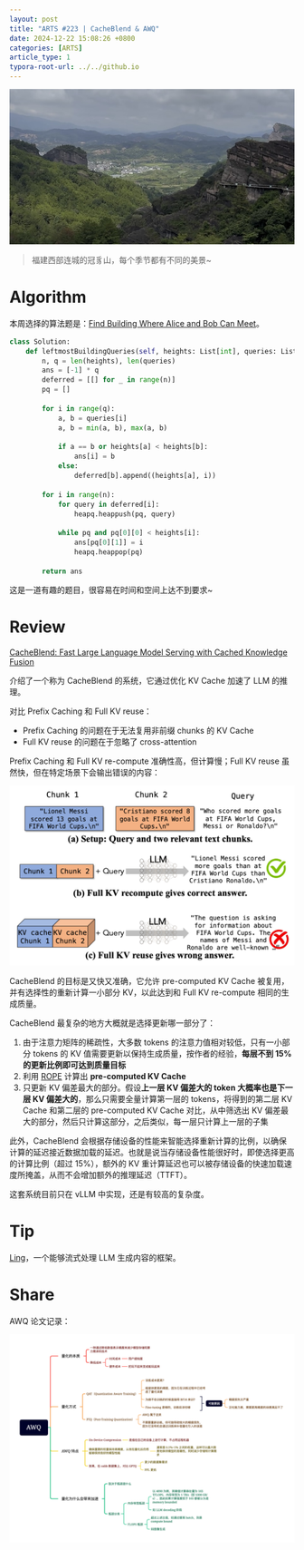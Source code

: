 ```yaml
---
layout: post
title: "ARTS #223 | CacheBlend & AWQ"
date: 2024-12-22 15:08:26 +0800
categories: [ARTS]
article_type: 1
typora-root-url: ../../github.io
---
```


![](/assets/img/223-caption.jpg)

> 福建西部连城的冠豸山，每个季节都有不同的美景~

# Algorithm

本周选择的算法题是：[Find Building Where Alice and Bob Can Meet](https://leetcode.com/problems/find-building-where-alice-and-bob-can-meet/)。

```python
class Solution:
    def leftmostBuildingQueries(self, heights: List[int], queries: List[List[int]]) -> List[int]:
        n, q = len(heights), len(queries)
        ans = [-1] * q
        deferred = [[] for _ in range(n)]
        pq = []

        for i in range(q):
            a, b = queries[i]
            a, b = min(a, b), max(a, b)

            if a == b or heights[a] < heights[b]:
                ans[i] = b
            else:
                deferred[b].append((heights[a], i))
        
        for i in range(n):        
            for query in deferred[i]:
                heapq.heappush(pq, query)
            
            while pq and pq[0][0] < heights[i]:
                ans[pq[0][1]] = i
                heapq.heappop(pq)
        
        return ans
```

这是一道有趣的题目，很容易在时间和空间上达不到要求~

# Review

[CacheBlend: Fast Large Language Model Serving with Cached Knowledge Fusion](https://arxiv.org/abs/2405.16444v1)

介绍了一个称为 CacheBlend 的系统，它通过优化 KV Cache 加速了 LLM 的推理。

对比 Prefix Caching 和 Full KV reuse：

- Prefix Caching 的问题在于无法复用非前缀 chunks 的 KV Cache
- Full KV reuse 的问题在于忽略了 cross-attention

Prefix Caching 和 Full KV re-compute 准确性高，但计算慢；Full KV reuse 虽然快，但在特定场景下会输出错误的内容：

![](/assets/img/223-1.png)

CacheBlend 的目标是又快又准确，它允许 pre-computed KV Cache 被复用，并有选择性的重新计算一小部分 KV，以此达到和 Full KV re-compute 相同的生成质量。

CacheBlend 最复杂的地方大概就是选择更新哪一部分了：

1. 由于注意力矩阵的稀疏性，大多数 tokens 的注意力值相对较低，只有一小部分 tokens 的 KV 值需要更新以保持生成质量，按作者的经验，**每层不到 15% 的更新比例即可达到质量目标**
2. 利用 [ROPE](https://arxiv.org/pdf/2104.09864) 计算出 **pre-computed KV Cache**
3. 只更新 KV 偏差最大的部分。假设**上一层 KV 偏差大的 token 大概率也是下一层 KV 偏差大的**，那么只需要全量计算第一层的 tokens，将得到的第二层 KV Cache 和第二层的 pre-computed KV Cache 对比，从中筛选出 KV 偏差最大的部分，然后只计算这部分，之后类似，每一层只计算上一层的子集

此外，CacheBlend 会根据存储设备的性能来智能选择重新计算的比例，以确保计算的延迟接近数据加载的延迟。也就是说当存储设备性能很好时，即使选择更高的计算比例（超过 15%），额外的 KV 重计算延迟也可以被存储设备的快速加载速度所掩盖，从而不会增加额外的推理延迟（TTFT）。

这套系统目前只在 vLLM 中实现，还是有较高的复杂度。

# Tip

[Ling](https://github.com/WeHomeBot/ling)，一个能够流式处理 LLM 生成内容的框架。

# Share

AWQ 论文记录：

![](/assets/img/223-2.png)
